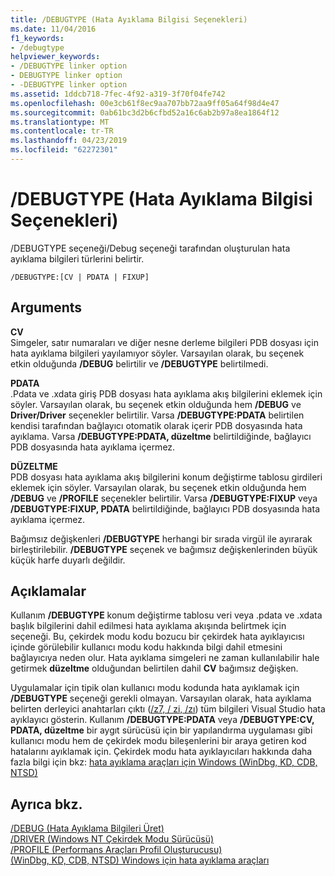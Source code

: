 ```yaml
---
title: /DEBUGTYPE (Hata Ayıklama Bilgisi Seçenekleri)
ms.date: 11/04/2016
f1_keywords:
- /debugtype
helpviewer_keywords:
- /DEBUGTYPE linker option
- DEBUGTYPE linker option
- -DEBUGTYPE linker option
ms.assetid: 1ddcb718-7fec-4f92-a319-3f70f04fe742
ms.openlocfilehash: 00e3cb61f8ec9aa707bb72aa9ff05a64f98d4e47
ms.sourcegitcommit: 0ab61bc3d2b6cfbd52a16c6ab2b97a8ea1864f12
ms.translationtype: MT
ms.contentlocale: tr-TR
ms.lasthandoff: 04/23/2019
ms.locfileid: "62272301"
---
```

# <a name="debugtype-debug-info-options"></a>/DEBUGTYPE (Hata Ayıklama Bilgisi Seçenekleri)

/DEBUGTYPE seçeneği/Debug seçeneği tarafından oluşturulan hata ayıklama bilgileri türlerini belirtir.

```
/DEBUGTYPE:[CV | PDATA | FIXUP]
```

## <a name="arguments"></a>Arguments

**CV**<br/>
Simgeler, satır numaraları ve diğer nesne derleme bilgileri PDB dosyası için hata ayıklama bilgileri yayılamıyor söyler. Varsayılan olarak, bu seçenek etkin olduğunda **/DEBUG** belirtilir ve **/DEBUGTYPE** belirtilmedi.

**PDATA**<br/>
.Pdata ve .xdata giriş PDB dosyası hata ayıklama akış bilgilerini eklemek için söyler. Varsayılan olarak, bu seçenek etkin olduğunda hem **/DEBUG** ve **Driver/Driver** seçenekler belirtilir. Varsa **/DEBUGTYPE:PDATA** belirtilen kendisi tarafından bağlayıcı otomatik olarak içerir PDB dosyasında hata ayıklama. Varsa **/DEBUGTYPE:PDATA, düzeltme** belirtildiğinde, bağlayıcı PDB dosyasında hata ayıklama içermez.

**DÜZELTME**<br/>
PDB dosyası hata ayıklama akış bilgilerini konum değiştirme tablosu girdileri eklemek için söyler. Varsayılan olarak, bu seçenek etkin olduğunda hem **/DEBUG** ve **/PROFILE** seçenekler belirtilir. Varsa **/DEBUGTYPE:FIXUP** veya **/DEBUGTYPE:FIXUP, PDATA** belirtildiğinde, bağlayıcı PDB dosyasında hata ayıklama içermez.

Bağımsız değişkenleri **/DEBUGTYPE** herhangi bir sırada virgül ile ayırarak birleştirilebilir. **/DEBUGTYPE** seçenek ve bağımsız değişkenlerinden büyük küçük harfe duyarlı değildir.

## <a name="remarks"></a>Açıklamalar

Kullanım **/DEBUGTYPE** konum değiştirme tablosu veri veya .pdata ve .xdata başlık bilgilerini dahil edilmesi hata ayıklama akışında belirtmek için seçeneği. Bu, çekirdek modu kodu bozucu bir çekirdek hata ayıklayıcısı içinde görülebilir kullanıcı modu kodu hakkında bilgi dahil etmesini bağlayıcıya neden olur. Hata ayıklama simgeleri ne zaman kullanılabilir hale getirmek **düzeltme** olduğundan belirtilen dahil **CV** bağımsız değişken.

Uygulamalar için tipik olan kullanıcı modu kodunda hata ayıklamak için **/DEBUGTYPE** seçeneği gerekli olmayan. Varsayılan olarak, hata ayıklama belirten derleyici anahtarları çıktı ([/z7, / zi, /zı](z7-zi-zi-debug-information-format.md)) tüm bilgileri Visual Studio hata ayıklayıcı gösterin. Kullanım **/DEBUGTYPE:PDATA** veya **/DEBUGTYPE:CV, PDATA, düzeltme** bir aygıt sürücüsü için bir yapılandırma uygulaması gibi kullanıcı modu hem de çekirdek modu bileşenlerini bir araya getiren kod hatalarını ayıklamak için. Çekirdek modu hata ayıklayıcıları hakkında daha fazla bilgi için bkz: [hata ayıklama araçları için Windows (WinDbg, KD, CDB, NTSD)](/windows-hardware/drivers/debugger/index)

## <a name="see-also"></a>Ayrıca bkz.

[/DEBUG (Hata Ayıklama Bilgileri Üret)](debug-generate-debug-info.md)<br/>
[/DRIVER (Windows NT Çekirdek Modu Sürücüsü)](driver-windows-nt-kernel-mode-driver.md)<br/>
[/PROFILE (Performans Araçları Profil Oluşturucusu)](profile-performance-tools-profiler.md)<br/>
[(WinDbg, KD, CDB, NTSD) Windows için hata ayıklama araçları](/windows-hardware/drivers/debugger/index)
